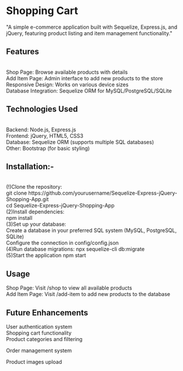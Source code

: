 <h1>Shopping Cart</h1>
"A simple e-commerce application built with Sequelize, Express.js, and jQuery, featuring product listing and item management functionality."
<br>
<h2>Features</h2>
<br>
Shop Page: Browse available products with details
<br>
Add Item Page: Admin interface to add new products to the store
<br>
Responsive Design: Works on various device sizes
<br>
Database Integration: Sequelize ORM for MySQL/PostgreSQL/SQLite
<br>

<h2>Technologies Used</h2>
<br>
Backend: Node.js, Express.js
<br>
Frontend: jQuery, HTML5, CSS3
<br>
Database: Sequelize ORM (supports multiple SQL databases)
<br>
Other: Bootstrap (for basic styling)
<br>
<h2>Installation:-</h2>
<br>
(!)Clone the repository:
<br>
git clone https://github.com/yourusername/Sequelize-Express-jQuery-Shopping-App.git
<br>
cd Sequelize-Express-jQuery-Shopping-App
<br>
(2)Install dependencies:
<br>
npm install
<br>
(3)Set up your database:
<br>
Create a database in your preferred SQL system (MySQL, PostgreSQL, SQLite)
<br>
Configure the connection in config/config.json
<br>
(4)Run database migrations:
npx sequelize-cli db:migrate
<br>
(5)Start the application
npm start
<br>
<h2>Usage</h2>
Shop Page: Visit /shop to view all available products
<br>
Add Item Page: Visit /add-item to add new products to the database
<br>
<h2>Future Enhancements</h2>
User authentication system
<br>
Shopping cart functionality
<br>
Product categories and filtering

Order management system

Product images upload
